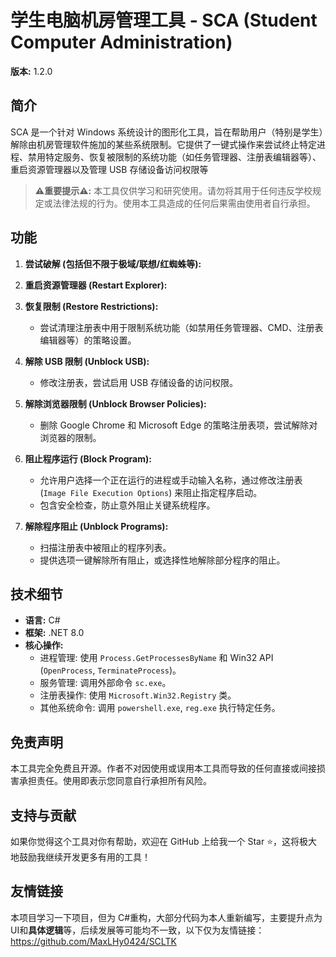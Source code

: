 # 学生电脑机房管理工具 - SCA (Student Computer Administration)

**版本:** 1.2.0

## 简介

SCA 是一个针对 Windows 系统设计的图形化工具，旨在帮助用户（特别是学生）解除由机房管理软件施加的某些系统限制。它提供了一键式操作来尝试终止特定进程、禁用特定服务、恢复被限制的系统功能（如任务管理器、注册表编辑器等）、重启资源管理器以及管理 USB 存储设备访问权限等

> **⚠️重要提示⚠️:** 本工具仅供学习和研究使用。请勿将其用于任何违反学校规定或法律法规的行为。使用本工具造成的任何后果需由使用者自行承担。

## 功能

1.  **尝试破解 (包括但不限于极域/联想/红蜘蛛等):**

2.  **重启资源管理器 (Restart Explorer):**
3.  **恢复限制 (Restore Restrictions):**
    *   尝试清理注册表中用于限制系统功能（如禁用任务管理器、CMD、注册表编辑器等）的策略设置。
4.  **解除 USB 限制 (Unblock USB):**
    *   修改注册表，尝试启用 USB 存储设备的访问权限。
5.  **解除浏览器限制 (Unblock Browser Policies):**
    *   删除 Google Chrome 和 Microsoft Edge 的策略注册表项，尝试解除对浏览器的限制。
6.  **阻止程序运行 (Block Program):**
    *   允许用户选择一个正在运行的进程或手动输入名称，通过修改注册表 (`Image File Execution Options`) 来阻止指定程序启动。
    *   包含安全检查，防止意外阻止关键系统程序。
7.  **解除程序阻止 (Unblock Programs):**
    *   扫描注册表中被阻止的程序列表。
    *   提供选项一键解除所有阻止，或选择性地解除部分程序的阻止。
## 技术细节

*   **语言:** C#
*   **框架:** .NET 8.0
*   **核心操作:**
    *   进程管理: 使用 `Process.GetProcessesByName` 和 Win32 API (`OpenProcess`, `TerminateProcess`)。
    *   服务管理: 调用外部命令 `sc.exe`。
    *   注册表操作: 使用 `Microsoft.Win32.Registry` 类。
    *   其他系统命令: 调用 `powershell.exe`, `reg.exe` 执行特定任务。

## 免责声明

本工具完全免费且开源。作者不对因使用或误用本工具而导致的任何直接或间接损害承担责任。使用即表示您同意自行承担所有风险。

## 支持与贡献

如果你觉得这个工具对你有帮助，欢迎在 GitHub 上给我一个 Star ⭐，这将极大地鼓励我继续开发更多有用的工具！


## 友情链接
本项目学习一下项目，但为 C#重构，大部分代码为本人重新编写，主要提升点为UI和**具体逻辑**等，后续发展等可能均不一致，以下仅为友情链接：
https://github.com/MaxLHy0424/SCLTK
